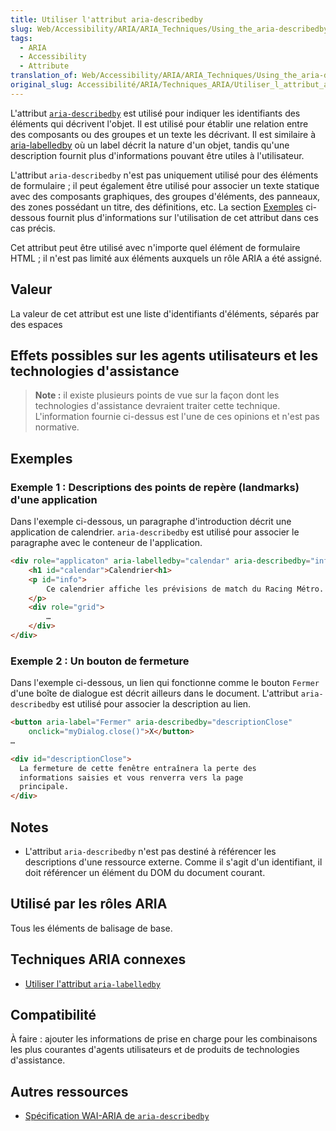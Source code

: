 ```yaml
---
title: Utiliser l'attribut aria-describedby
slug: Web/Accessibility/ARIA/ARIA_Techniques/Using_the_aria-describedby_attribute
tags:
  - ARIA
  - Accessibility
  - Attribute
translation_of: Web/Accessibility/ARIA/ARIA_Techniques/Using_the_aria-describedby_attribute
original_slug: Accessibilité/ARIA/Techniques_ARIA/Utiliser_l_attribut_aria-describedby
---
```

L'attribut [`aria-describedby`](https://www.w3.org/TR/wai-aria/#aria-describedby) est utilisé pour indiquer les identifiants des éléments qui décrivent l'objet. Il est utilisé pour établir une relation entre des composants ou des groupes et un texte les décrivant. Il est similaire à [aria-labelledby](/fr/docs/Web/Accessibility/ARIA/ARIA_Techniques/Using_the_aria-labelledby_attribute) où un label décrit la nature d'un objet, tandis qu'une description fournit plus d'informations pouvant être utiles à l'utilisateur.

L'attribut `aria-describedby` n'est pas uniquement utilisé pour des éléments de formulaire ; il peut également être utilisé pour associer un texte statique avec des composants graphiques, des groupes d'éléments, des panneaux, des zones possédant un titre, des définitions, etc. La section [Exemples](#examples) ci-dessous fournit plus d'informations sur l'utilisation de cet attribut dans ces cas précis.

Cet attribut peut être utilisé avec n'importe quel élément de formulaire HTML ; il n'est pas limité aux éléments auxquels un rôle ARIA a été assigné.

## Valeur

La valeur de cet attribut est une liste d'identifiants d'éléments, séparés par des espaces

## Effets possibles sur les agents utilisateurs et les technologies d'assistance

> **Note :** il existe plusieurs points de vue sur la façon dont les technologies d'assistance devraient traiter cette technique. L'information fournie ci-dessus est l'une de ces opinions et n'est pas normative.

## Exemples

### Exemple 1 : Descriptions des points de repère (landmarks) d'une application

Dans l'exemple ci-dessous, un paragraphe d'introduction décrit une application de calendrier. `aria-describedby` est utilisé pour associer le paragraphe avec le conteneur de l'application.

```html
<div role="applicaton" aria-labelledby="calendar" aria-describedby="info">
    <h1 id="calendar">Calendrier<h1>
    <p id="info">
        Ce calendrier affiche les prévisions de match du Racing Métro.
    </p>
    <div role="grid">
        …
    </div>
</div>
```

### Exemple 2 : Un bouton de fermeture

Dans l'exemple ci-dessous, un lien qui fonctionne comme le bouton `Fermer` d'une boîte de dialogue est décrit ailleurs dans le document. L'attribut `aria-describedby` est utilisé pour associer la description au lien.

```html
<button aria-label="Fermer" aria-describedby="descriptionClose"
    onclick="myDialog.close()">X</button>
…

<div id="descriptionClose">
  La fermeture de cette fenêtre entraînera la perte des
  informations saisies et vous renverra vers la page
  principale.
</div>
```

## Notes

- L'attribut `aria-describedby` n'est pas destiné à référencer les descriptions d'une ressource externe. Comme il s'agit d'un identifiant, il doit référencer un élément du DOM du document courant.

## Utilisé par les rôles ARIA

Tous les éléments de balisage de base.

## Techniques ARIA connexes

- [Utiliser l'attribut `aria-labelledby`](/fr/docs/Web/Accessibility/ARIA/ARIA_Techniques/Using_the_aria-labelledby_attribute)

## Compatibilité

À faire : ajouter les informations de prise en charge pour les combinaisons les plus courantes d'agents utilisateurs et de produits de technologies d'assistance.

## Autres ressources

- [Spécification WAI-ARIA de `aria-describedby`](https://www.w3.org/TR/wai-aria/states_and_properties#aria-describedby)
